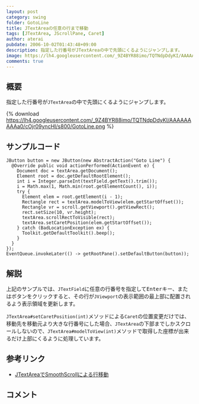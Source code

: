 ```yaml
---
layout: post
category: swing
folder: GotoLine
title: JTextAreaの任意の行まで移動
tags: [JTextArea, JScrollPane, Caret]
author: aterai
pubdate: 2006-10-02T01:43:48+09:00
description: 指定した行番号がJTextAreaの中で先頭にくるようにジャンプします。
image: https://lh4.googleusercontent.com/_9Z4BYR88imo/TQTNdpDdyKI/AAAAAAAAAa0/cOjr09yncHI/s800/GotoLine.png
comments: true
---
```

## 概要
指定した行番号が`JTextArea`の中で先頭にくるようにジャンプします。

{% download https://lh4.googleusercontent.com/_9Z4BYR88imo/TQTNdpDdyKI/AAAAAAAAAa0/cOjr09yncHI/s800/GotoLine.png %}

## サンプルコード
<pre class="prettyprint"><code>JButton button = new JButton(new AbstractAction("Goto Line") {
  @Override public void actionPerformed(ActionEvent e) {
    Document doc = textArea.getDocument();
    Element root = doc.getDefaultRootElement();
    int i = Integer.parseInt(textField.getText().trim());
    i = Math.max(1, Math.min(root.getElementCount(), i));
    try {
      Element elem = root.getElement(i - 1);
      Rectangle rect = textArea.modelToView(elem.getStartOffset());
      Rectangle vr = scroll.getViewport().getViewRect();
      rect.setSize(10, vr.height);
      textArea.scrollRectToVisible(rect);
      textArea.setCaretPosition(elem.getStartOffset());
    } catch (BadLocationException ex) {
      Toolkit.getDefaultToolkit().beep();
    }
  }
});
EventQueue.invokeLater(() -&gt; getRootPane().setDefaultButton(button));
</code></pre>

## 解説
上記のサンプルでは、`JTextField`に任意の行番号を指定して<kbd>Enter</kbd>キー、またはボタンをクリックすると、その行が`JViewport`の表示範囲の最上部に配置されるよう表示領域を更新します。

`JTextArea#setCaretPosition(int)`メソッドによる`Caret`の位置変更だけでは、移動先を移動元より大きな行番号にした場合、`JTextArea`の下部までしかスクロールしないので、`JTextArea#modelToView(int)`メソッドで取得した座標が出来るだけ上部にくるように処理しています。

## 参考リンク
- [JTextAreaでSmoothScrollによる行移動](https://ateraimemo.com/Swing/SmoothScroll.html)

<!-- dummy comment line for breaking list -->

## コメント

